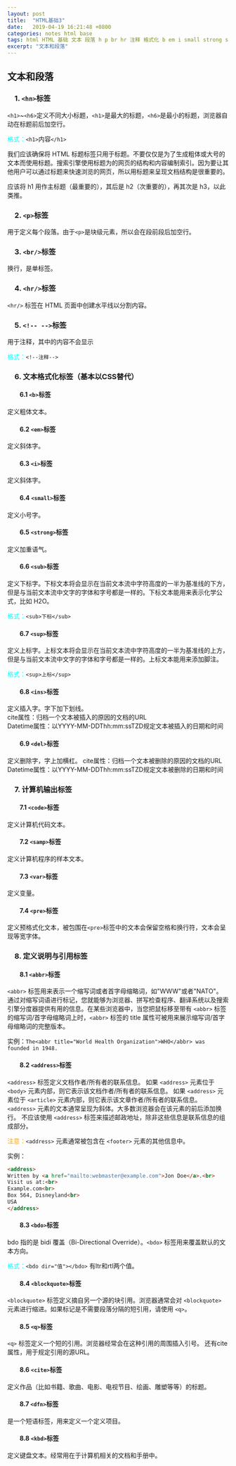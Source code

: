 ```yaml
---
layout: post
title:  "HTML基础3"
date:   2019-04-19 16:21:48 +0800
categories: notes html base
tags: html HTML 基础 文本 段落 h p br hr 注释 格式化 b em i small strong sub sup ins del code samp var pre abbr address bdo blockquote q cite dnf kbd 计算机 引用 说明
excerpt: "文本和段落"
---
```


## 文本和段落

### &emsp;1. `<hn>`标签

`<h1>`~`<h6>`定义不同大小标题，`<h1>`是最大的标题，`<h6>`是最小的标题，浏览器自动在标题前后加空行。

<span style="color:aqua">格式：</span>`<h1>`内容`</h1>`

我们应该确保将 HTML 标题标签只用于标题。不要仅仅是为了生成粗体或大号的文本而使用标题。搜索引擎使用标题为的网页的结构和内容编制索引。因为要让其他用户可以通过标题来快速浏览的网页，所以用标题来呈现文档结构是很重要的。  

应该将 h1 用作主标题（最重要的），其后是 h2（次重要的），再其次是 h3，以此类推。  

### &emsp;2. `<p>`标签

用于定义每个段落。由于`<p>`是块级元素，所以会在段前段后加空行。  

### &emsp;3. `<br/>`标签

换行，是单标签。

### &emsp;4. `<hr/>`标签

`<hr/>` 标签在 HTML 页面中创建水平线以分割内容。

### &emsp;5. `<!-- -->`标签

用于注释，其中的内容不会显示

<span style="color:aqua">格式：</span>`<!--注释-->`

### &emsp;6. 文本格式化标签（基本以CSS替代）

#### &emsp;&emsp;6.1 `<b>`标签

定义粗体文本。

#### &emsp;&emsp;6.2 `<em>`标签

定义斜体字。

#### &emsp;&emsp;6.3 `<i>`标签

定义斜体字。

#### &emsp;&emsp;6.4 `<small>`标签

定义小号字。

#### &emsp;&emsp;6.5 `<strong>`标签

定义加重语气。

#### &emsp;&emsp;6.6 `<sub>`标签

定义下标字。下标文本将会显示在当前文本流中字符高度的一半为基准线的下方，但是与当前文本流中文字的字体和字号都是一样的。下标文本能用来表示化学公式，比如 H2O。

<span style="color:aqua">格式：</span>`<sub>下标</sub>`

#### &emsp;&emsp;6.7 `<sup>`标签

定义上标字。上标文本将会显示在当前文本流中字符高度的一半为基准线的上方，但是与当前文本流中文字的字体和字号都是一样的。上标文本能用来添加脚注。

<span style="color:aqua">格式：</span>`<sup>上标</sup>`

#### &emsp;&emsp;6.8 `<ins>`标签

定义插入字。字下加下划线。  
cite属性：归档一个文本被插入的原因的文档的URL  
Datetime属性：以YYYY-MM-DDThh:mm:ssTZD规定文本被插入的日期和时间  

#### &emsp;&emsp;6.9 `<del>`标签

定义删除字，字上加横杠。
cite属性：归档一个文本被删除的原因的文档的URL
Datetime属性：以YYYY-MM-DDThh:mm:ssTZD规定文本被删除的日期和时间

### &emsp;7. 计算机输出标签

#### &emsp;&emsp;7.1 `<code>`标签

定义计算机代码文本。

#### &emsp;&emsp;7.2 `<samp>`标签

定义计算机程序的样本文本。

#### &emsp;&emsp;7.3 `<var>`标签

定义变量。

#### &emsp;&emsp;7.4 `<pre>`标签

定义预格式化文本，被包围在`<pre>`标签中的文本会保留空格和换行符，文本会呈现等宽字体。

### &emsp;8. 定义说明与引用标签

#### &emsp;&emsp;8.1 `<abbr>`标签

`<abbr>` 标签用来表示一个缩写词或者首字母缩略词，如"WWW"或者"NATO"。
通过对缩写词语进行标记，您就能够为浏览器、拼写检查程序、翻译系统以及搜索引擎分度器提供有用的信息。在某些浏览器中，当您把鼠标移至带有 `<abbr>` 标签的缩写词/首字母缩略词上时，`<abbr>` 标签的 title 属性可被用来展示缩写词/首字母缩略词的完整版本。  

实例：`The<abbr title="World Health Organization">WHO</abbr> was founded in 1948.`

#### &emsp;&emsp;8.2 `<address>`标签

`<address>` 标签定义文档作者/所有者的联系信息。
如果 `<address>` 元素位于 `<body>` 元素内部，则它表示该文档作者/所有者的联系信息。
如果 `<address>` 元素位于 `<article>` 元素内部，则它表示该文章作者/所有者的联系信息。
`<address>` 元素的文本通常呈现为斜体。大多数浏览器会在该元素的前后添加换行。
不应该使用 `<address>` 标签来描述邮政地址，除非这些信息是联系信息的组成部分。

<span style="color:orange">注意：</span>`<address>` 元素通常被包含在 `<footer>` 元素的其他信息中。

实例：

```html
<address>
Written by <a href="mailto:webmaster@example.com">Jon Doe</a>.<br> 
Visit us at:<br>
Example.com<br>
Box 564, Disneyland<br>
USA
</address>
```

#### &emsp;&emsp;8.3 `<bdo>`标签

bdo 指的是 bidi 覆盖（Bi-Directional Override）。`<bdo>` 标签用来覆盖默认的文本方向。

<span style="color:aqua">格式：</span>`<bdo dir="值"></bdo>` 有ltr和rtl两个值。

#### &emsp;&emsp;8.4 `<blockquote>`标签

`<blockquote>` 标签定义摘自另一个源的块引用。浏览器通常会对 `<blockquote>` 元素进行缩进。如果标记是不需要段落分隔的短引用，请使用 `<q>`。

#### &emsp;&emsp;8.5 `<q>`标签

`<q>` 标签定义一个短的引用。浏览器经常会在这种引用的周围插入引号。
还有cite属性，用于规定引用的源URL。

#### &emsp;&emsp;8.6 `<cite>`标签

定义作品（比如书籍、歌曲、电影、电视节目、绘画、雕塑等等）的标题。

#### &emsp;&emsp;8.7 `<dfn>`标签

是一个短语标签，用来定义一个定义项目。

#### &emsp;&emsp;8.8 `<kbd>`标签

定义键盘文本。经常用在于计算机相关的文档和手册中。
